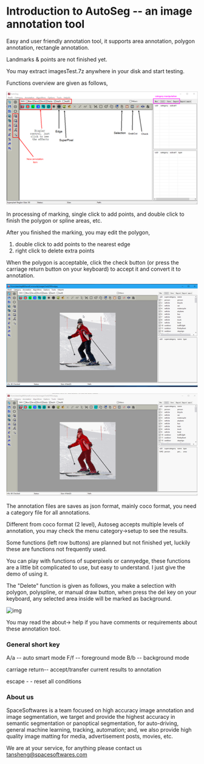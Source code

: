 # Introduction to AutoSeg -- an image annotation tool

Easy and user friendly annotation tool, it supports area annotation, polygon annotation, rectangle annotation. 

Landmarks & points are not finished yet.



You may extract imagesTest.7z anywhere in your disk and start testing.



Functions overview are given as follows,

![img](OverView.png)



In processing of marking, single click to add points, and double click to finish the polygon or spline areas, etc.

After you finished the marking, you may edit the polygon,

1. double click to add points to the nearest edge
2. right click to delete extra points



When the polygon is acceptable, click the check button (or press the carriage return button on your keyboard) to accept it and convert it to annotation.

![img](01.gif)



![img](02.gif)



The annotation files are saves as json format, mainly coco format, you need a category file for all annotations.



Different from coco format (2 level), Autoseg accepts multiple levels of annotation, you may check the menu category->setup to see the results.

Some functions (left row buttons) are planned but not finished yet, luckily these are functions not frequently used.

You can play with functions of superpixels or cannyedge, these functions are a little bit complicated to use, but easy to understand. I just give the demo of using it.

The "Delete" function is given as follows, you make a selection with polygon, polyspline, or manual draw button, when press the del key on your keyboard, any selected area inside will be marked as background.



![img](03.gif)

You may read the about-> help if you have comments or requirements about these annotation tool.



### General short key

A/a -- auto smart mode
F/f -- foreground mode
B/b -- background mode

carriage return-- accept/transfer current results to annotation

escape - - reset all conditions



### About us

SpaceSoftwares is a team focused on high accuracy image annotation and image segmentation, we target and provide the highest accuracy in semantic segmentation or panoptical segmentation, for auto-driving, general machine learning, tracking, automation; and, we also provide high quality image matting for media, advertisement posts, movies, etc.

We are at your service, for anything please contact us [tansheng@spacesoftwares.com](mailto:tansheng@spacesoftwares.com)
